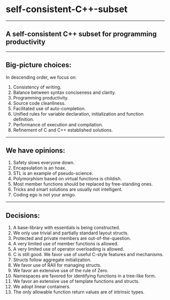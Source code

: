 # self-consistent-C++-subset

---------------------------------------------------------
A self-consistent C++ subset for programming productivity
---------------------------------------------------------

-------------------
Big-picture choices:
-------------------
  In descending order, we focus on:
  
1) Consistency of writing.
2) Balance between syntax conciseness and clarity.
3) Programming productivity.
4) Source code cleanliness.
5) Facilitated use of auto-completion.
6) Unified rules for variable declaration, initialization and function definition.
7) Performance of execution and compilation.
8) Refinement of C and C++ established solutions.

----------------
We have opinions:
----------------

1) Safety slows everyone down.
2) Encapsulation is an hoax.
3) STL is an example of pseudo-science.
4) Polymorphism based on virtual functions is childish.
5) Most member functions should be replaced by free-standing ones.
6) Tricks and smart solutions are usually not intelligent.
7) Coding ego is not your amigo.

---------
Decisions:
---------

1) A base-library with essentials is being constructed.
2) We only use trivial and partially standard layout structs.
3) Protected and private members are out-of-the-question.
4) A very limited use of member functions is allowed.
5) A very limited use of operator overloading is allowed.
6) C is still good. We favor use of useful C-style features and mechanisms.
7) Structs follow aggregate initialization. 
8) We favor use of RAII for managing structs.
9) We favor an extensive use of the rule of Zero.
10) Namespaces are favored for identifying functions in a tree-like form.
11) We favor an extensive use of template functions and structs.
12) We adopt linear containers. 
13) The only allowable function return values are of intrinsic types.
